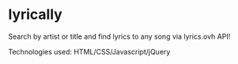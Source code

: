 # lyrically

Search by artist or title and find lyrics to any song via lyrics.ovh API!

Technologies used: HTML/CSS/Javascript/jQuery
